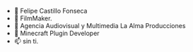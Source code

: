 - 👋 Felipe Castillo Fonseca
- 👀 FilmMaker.
- 🌱 Agencia Audiovisual y Multimedia La Alma Producciones
- 💞️ Minecraft Plugin Developer
- 📫 sin ti.
